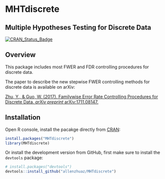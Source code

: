 # MHTdiscrete


## Multiple Hypotheses Testing for Discrete Data
[![CRAN\_Status\_Badge](http://www.r-pkg.org/badges/version/MHTdiscrete)](http://cran.r-project.org/package=MHTdiscrete)

Overview
--------

This package includes most FWER and FDR controlling procedures for discrete data.

The paper to describe the new stepwise FWER controlling methods for discrete data is available on arXiv:

[Zhu, Y., & Guo, W. (2017). Familywise Error Rate Controlling Procedures for Discrete Data. *arXiv preprint* arXiv:1711.08147.](https://arxiv.org/abs/1711.08147)

Installation
------------

Open R console, install the pacakge directly from [CRAN](https://cran.r-project.org/web/packages/MHTdiscrete/index.html):

```r
install.packages("MHTdiscrete")
library(MHTdiscrete)
```

Or install the development version from GitHub, first make sure to install the `devtools` package:

```r
# install.packages("devtools")
devtools::install_github("allenzhuaz/MHTdiscrete")
```

